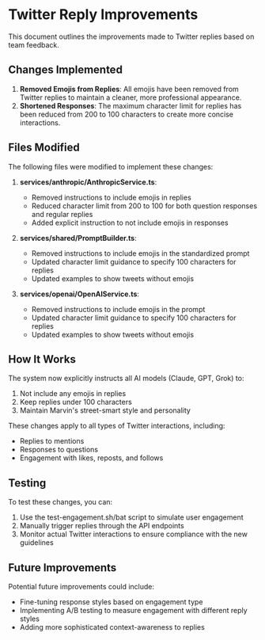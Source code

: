# Twitter Reply Improvements

This document outlines the improvements made to Twitter replies based on team feedback.

## Changes Implemented

1. **Removed Emojis from Replies**: All emojis have been removed from Twitter replies to maintain a cleaner, more professional appearance.
2. **Shortened Responses**: The maximum character limit for replies has been reduced from 200 to 100 characters to create more concise interactions.

## Files Modified

The following files were modified to implement these changes:

1. **services/anthropic/AnthropicService.ts**:
   - Removed instructions to include emojis in replies
   - Reduced character limit from 200 to 100 for both question responses and regular replies
   - Added explicit instruction to not include emojis in responses

2. **services/shared/PromptBuilder.ts**:
   - Removed instructions to include emojis in the standardized prompt
   - Updated character limit guidance to specify 100 characters for replies
   - Updated examples to show tweets without emojis

3. **services/openai/OpenAIService.ts**:
   - Removed instructions to include emojis in the prompt
   - Updated character limit guidance to specify 100 characters for replies
   - Updated examples to show tweets without emojis

## How It Works

The system now explicitly instructs all AI models (Claude, GPT, Grok) to:
1. Not include any emojis in replies
2. Keep replies under 100 characters
3. Maintain Marvin's street-smart style and personality

These changes apply to all types of Twitter interactions, including:
- Replies to mentions
- Responses to questions
- Engagement with likes, reposts, and follows

## Testing

To test these changes, you can:

1. Use the test-engagement.sh/bat script to simulate user engagement
2. Manually trigger replies through the API endpoints
3. Monitor actual Twitter interactions to ensure compliance with the new guidelines

## Future Improvements

Potential future improvements could include:
- Fine-tuning response styles based on engagement type
- Implementing A/B testing to measure engagement with different reply styles
- Adding more sophisticated context-awareness to replies
